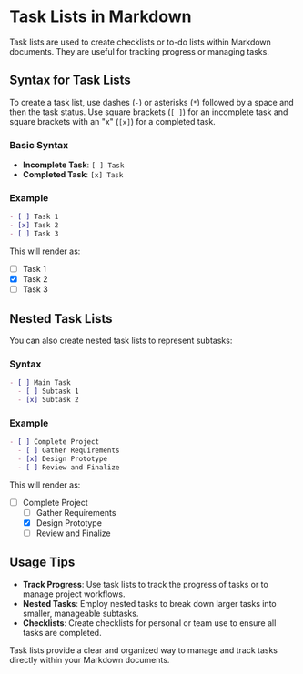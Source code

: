 # Task Lists in Markdown

Task lists are used to create checklists or to-do lists within Markdown documents. They are useful for tracking progress or managing tasks.

## Syntax for Task Lists

To create a task list, use dashes (`-`) or asterisks (`*`) followed by a space and then the task status. Use square brackets (`[ ]`) for an incomplete task and square brackets with an "x" (`[x]`) for a completed task.

### Basic Syntax

- **Incomplete Task**: `[ ] Task`
- **Completed Task**: `[x] Task`

### Example

```markdown
- [ ] Task 1
- [x] Task 2
- [ ] Task 3
```

This will render as:

- [ ] Task 1
- [x] Task 2
- [ ] Task 3

## Nested Task Lists

You can also create nested task lists to represent subtasks:

### Syntax

```markdown
- [ ] Main Task
  - [ ] Subtask 1
  - [x] Subtask 2
```

### Example

```markdown
- [ ] Complete Project
  - [ ] Gather Requirements
  - [x] Design Prototype
  - [ ] Review and Finalize
```

This will render as:

- [ ] Complete Project
  - [ ] Gather Requirements
  - [x] Design Prototype
  - [ ] Review and Finalize

## Usage Tips

- **Track Progress**: Use task lists to track the progress of tasks or to manage project workflows.
- **Nested Tasks**: Employ nested tasks to break down larger tasks into smaller, manageable subtasks.
- **Checklists**: Create checklists for personal or team use to ensure all tasks are completed.

Task lists provide a clear and organized way to manage and track tasks directly within your Markdown documents.

